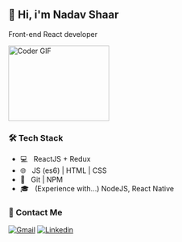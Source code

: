 ## 👦 Hi, i'm Nadav Shaar
Front-end React developer

<img src="https://media.giphy.com/media/SWoSkN6DxTszqIKEqv/giphy.gif" alt="Coder GIF" width="200" height="150" >
<h3>🛠 Tech Stack</h3>

- 💻 &nbsp; ReactJS + Redux
- 🌐 &nbsp; JS (es6) | HTML | CSS
- 🔧 &nbsp; Git | NPM
- 🎓 &nbsp; (Experience with...) NodeJS, React Native


<h3> 🍻 Contact Me </h3>

[![Gmail](https://img.shields.io/badge/-Gmail-c14438?style=flat&logo=Gmail&logoColor=white)](mailto:nadavshaar@gmail.com)
[![Linkedin](https://img.shields.io/badge/-LinkedIn-blue?style=flat&logo=Linkedin&logoColor=white)](https://www.linkedin.com/in/nadav-shaar-551771139)
